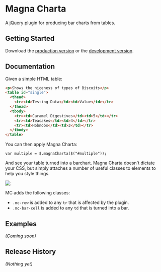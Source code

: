 # Magna Charta

A jQuery plugin for producing bar charts from tables.

## Getting Started
Download the [production version][min] or the [development version][max].

[min]: https://raw.github.com/alphagov/magna-charta/master/dist/magna-charta.min.js
[max]: https://raw.github.com/alphagov/magna-charta/master/dist/magna-charta.js

## Documentation

Given a simple HTML table:

```html
<p>Shows the niceness of types of Biscuits</p>
<table id="single">
  <thead>
    <tr><td>Testing Data</td><td>Value</td></tr>
  </thead>
  <tbody>
    <tr><td>Caramel Digestives</td><td>5</td></tr>
    <tr><td>Teacakes</td><td>4</td></tr>
    <tr><td>Hobnobs</td><td>3</td></tr>
  </tbody>
</table>
```

You can then apply Magna Charta:

```
var multiple = $.magnaCharta($("#multiple"));
```

And see your table turned into a barchart. Magna Charta doesn't dictate your CSS, but simply attaches a number of useful classes to elements to help you style things.

![](http://cl.ly/image/3u460N2b382i/Screen%20Shot%202012-11-09%20at%2012.03.15.png)

MC adds the following classes:

- `.mc-row` is added to any `tr` that is affected by the plugin.
- `.mc-bar-cell` is added to any `td` that is turned into a bar.




## Examples
_(Coming soon)_

## Release History
_(Nothing yet)_
